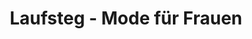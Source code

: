 ---
title: "Laufsteg - Mode für Frauen"
url: /naumburg-saale/laufsteg-mode-fuer-frauen/
shop: Kleidung
---